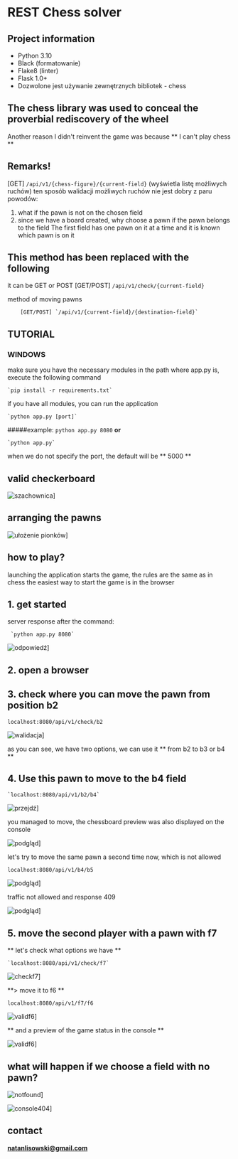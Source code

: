 # REST Chess solver

## Project information

* Python 3.10
* Black (formatowanie)
* Flake8 (linter)
* Flask 1.0+
* Dozwolone jest używanie zewnętrznych bibliotek - chess

## The chess library was used to conceal the proverbial rediscovery of the wheel

Another reason I didn't reinvent the game was because ** I can't play chess **

## Remarks!


[GET] `/api/v1/{chess-figure}/{current-field}` (wyświetla listę możliwych ruchów)
ten sposób walidacji możliwych ruchów nie jest dobry z paru powodów:

1. what if the pawn is not on the chosen field
1. since we have a board created, why choose a pawn if the pawn belongs to the field
The first field has one pawn on it at a time and it is known which pawn is on it

## This method has been replaced with the following

it can be GET or POST
        [GET/POST] `/api/v1/check/{current-field}`

method of moving pawns

        [GET/POST] `/api/v1/{current-field}/{destination-field}`


## TUTORIAL

### WINDOWS

make sure you have the necessary modules
in the path where app.py is, execute the following command

    `pip install -r requirements.txt`
if you have all modules, you can run the application

    `python app.py [port]`
#####example:
    `python app.py 8080`
**or**
    
    `python app.py`

when we do not specify the port, the default will be ** 5000 **

## valid checkerboard

![szachownica](./img/szachownica.jpg)]

## arranging the pawns

![ułożenie pionków](./img/szachownica2.JPG)]

## how to play?

launching the application starts the game, the rules are the same as in chess
the easiest way to start the game is in the browser

## 1. get started

server response after the command:

     `python app.py 8080`
![odpowiedź](./img/startresponse.JPG)]

## 2. open a browser

## 3. check where you can move the pawn from position b2

    localhost:8080/api/v1/check/b2

![walidacja](./img/avaliablemoves.JPG)]

as you can see, we have two options, we can use it ** from b2 to b3 or b4 **

## 4. Use this pawn to move to the b4 field

    `localhost:8080/api/v1/b2/b4`

![przejdź](./img/move.JPG)]

you managed to move, the chessboard preview was also displayed on the console

![podgląd](./img/konsola_odp.JPG)]

let's try to move the same pawn a second time now, which is not allowed

    localhost:8080/api/v1/b4/b5

![podgląd](./img/conflict.JPG)]

traffic not allowed and response 409

![podgląd](./img/illegalmove.JPG)]

## 5. move the second player with a pawn with f7

** let's check what options we have **
    
    `localhost:8080/api/v1/check/f7`

![checkf7](./img/odpf7.JPG)]

**> move it to f6 **

`localhost:8080/api/v1/f7/f6`

![validf6](./img/validf6.JPG)]

** and a preview of the game status in the console **

![validf6](./img/valid_movef6.JPG)]

## what will happen if we choose a field with no pawn?

![notfound](./img/notfound.JPG)]

![console404](./img/console404.JPG)]


## contact
**natanlisowski@gmail.com**
